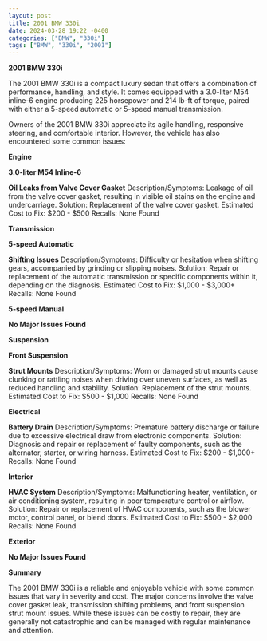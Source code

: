 ```yaml
---
layout: post
title: 2001 BMW 330i
date: 2024-03-28 19:22 -0400
categories: ["BMW", "330i"]
tags: ["BMW", "330i", "2001"]
---
```

**2001 BMW 330i**

The 2001 BMW 330i is a compact luxury sedan that offers a combination of performance, handling, and style. It comes equipped with a 3.0-liter M54 inline-6 engine producing 225 horsepower and 214 lb-ft of torque, paired with either a 5-speed automatic or 5-speed manual transmission.

Owners of the 2001 BMW 330i appreciate its agile handling, responsive steering, and comfortable interior. However, the vehicle has also encountered some common issues:

**Engine**

**3.0-liter M54 Inline-6**

**Oil Leaks from Valve Cover Gasket**
Description/Symptoms: Leakage of oil from the valve cover gasket, resulting in visible oil stains on the engine and undercarriage.
Solution: Replacement of the valve cover gasket.
Estimated Cost to Fix: $200 - $500
Recalls: None Found

**Transmission**

**5-speed Automatic**

**Shifting Issues**
Description/Symptoms: Difficulty or hesitation when shifting gears, accompanied by grinding or slipping noises.
Solution: Repair or replacement of the automatic transmission or specific components within it, depending on the diagnosis.
Estimated Cost to Fix: $1,000 - $3,000+
Recalls: None Found

**5-speed Manual**

**No Major Issues Found**

**Suspension**

**Front Suspension**

**Strut Mounts**
Description/Symptoms: Worn or damaged strut mounts cause clunking or rattling noises when driving over uneven surfaces, as well as reduced handling and stability.
Solution: Replacement of the strut mounts.
Estimated Cost to Fix: $500 - $1,000
Recalls: None Found

**Electrical**

**Battery Drain**
Description/Symptoms: Premature battery discharge or failure due to excessive electrical draw from electronic components.
Solution: Diagnosis and repair or replacement of faulty components, such as the alternator, starter, or wiring harness.
Estimated Cost to Fix: $200 - $1,000+
Recalls: None Found

**Interior**

**HVAC System**
Description/Symptoms: Malfunctioning heater, ventilation, or air conditioning system, resulting in poor temperature control or airflow.
Solution: Repair or replacement of HVAC components, such as the blower motor, control panel, or blend doors.
Estimated Cost to Fix: $500 - $2,000
Recalls: None Found

**Exterior**

**No Major Issues Found**

**Summary**

The 2001 BMW 330i is a reliable and enjoyable vehicle with some common issues that vary in severity and cost. The major concerns involve the valve cover gasket leak, transmission shifting problems, and front suspension strut mount issues. While these issues can be costly to repair, they are generally not catastrophic and can be managed with regular maintenance and attention.
